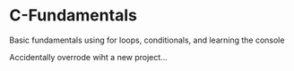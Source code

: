 # C-Fundamentals
Basic fundamentals using for loops, conditionals, and learning the console


Accidentally overrode wiht a new project...

